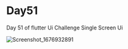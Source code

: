 # Day51

Day 51 of flutter Ui Challenge
Single Screen Ui

![Screenshot_1676932891](https://user-images.githubusercontent.com/66890167/220208654-f52cbc07-a6bb-41af-905b-3d3e1c873fc6.png)
